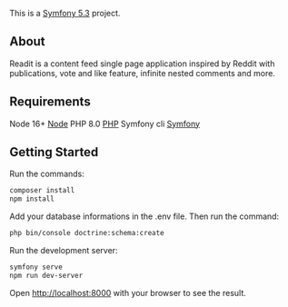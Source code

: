 This is a [Symfony 5.3](https://symfony.com/) project.

## About
Readit is a content feed single page application inspired by Reddit with publications, vote and like feature, infinite nested comments and more.

## Requirements
Node 16+ [Node](https://nodejs.org/en)
PHP 8.0 [PHP](https://www.php.net/)
Symfony cli [Symfony](https://symfony.com/download)

## Getting Started
Run the commands:
```bash
composer install
npm install
```

Add your database informations in the .env file.
Then run the command:
```bash
php bin/console doctrine:schema:create
```

Run the development server:
```bash
symfony serve
npm run dev-server
```

Open [http://localhost:8000](http://localhost:8000) with your browser to see the result.

